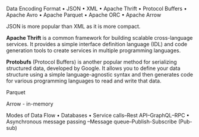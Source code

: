 Data Encoding Format
• JSON
• XML
• Apache Thrift
• Protocol Buffers
• Apache Avro
• Apache Parquet
• Apache ORC
• Apache Arrow

JSON is more popular than XML as it is more compact.

**Apache Thrift** is a common framework for building scalable cross-language services. It provides a simple interface definition language (IDL) and code generation tools to create services in multiple programming languages.

**Protobufs** (Protocol Buffers) is another popular method for serializing structured data, developed by Google. It allows you to define your data structure using a simple language-agnostic syntax and then generates code for various programming languages to read and write that data.

Parquet

Arrow - in-memory

Modes of Data Flow
• Databases
• Service calls–Rest API–GraphQL–RPC
• Asynchronous message passing
–Message queue–Publish-Subscribe (Pub-sub)
